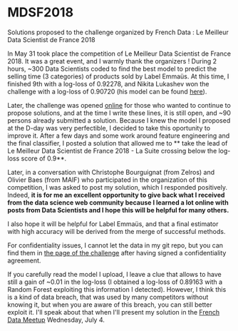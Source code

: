 # MDSF2018
Solutions proposed to the challenge organized by French Data : Le Meilleur Data Scientist de France 2018

In May 31 took place the competition of Le Meilleur Data Scientist de France 2018. It was a great event, and I warmly thank the organizers ! 
During 2 hours, ~300 Data Scientists coded to  find the best model to predict the selling time (3 categories) of products sold by Label Emmaüs. At this time, I finished 9th with a log-loss of 0.92278, and Nikita Lukashev won the challenge with a log-loss of 0.90720 (his model can be found [here](https://github.com/NikitaLukashev/MDF-2018/blob/master/model.ipynb)).

Later, the challenge was opened [online](https://qscore.meilleurdatascientistdefrance.com/competitions/32153fb0-4a40-4579-bb7c-c61cdd8ee9a9/) for those who wanted to continue to propose solutions, and at the time I write these lines, it is still open, and ~90 persons already submitted a solution.
Because I knew the model I proposed at the D-day was very perfectible, I decided to take this oportunity to improve it. After a few days and some work around feature engineering and the final classifier, I posted a solution that allowed me to ** take the lead of Le Meilleur Data Scientist de France 2018 - La Suite crossing below the log-loss score of 0.9**. 

Later, in a conversation with Christophe Bourguignat (from Zelros) and Olivier Baes (from MAIF) who participated in the organization of this competition, I was asked to post my solution, which I responded positively. Indeed, **it is for me an excellent opportunity to give back what I received from the data science web community because I learned a lot online with posts from Data Scientists and I hope this will be helpful for many others.**

I also hope it will be helpful for Label Emmaüs, and that a final estimator with high accuracy will be derived from the merge of successful methods.

For confidentiality issues, I cannot let the data in my git repo, but you can find them in [the page of the challenge](https://qscore.meilleurdatascientistdefrance.com/competitions/32153fb0-4a40-4579-bb7c-c61cdd8ee9a9/) after having signed a confidentiality agreement.

If you carefully read the model I upload, I leave a clue that allows to have still a gain of ~0.01 in the log-loss (I obtained a log-loss of 0.89163 with a Random Forest exploiting this information I detected). However, I think this is a kind of data breach, that was used by many competitors without knowing it, but when you are aware of this breach, you can still better exploit it. 
I'll speak about that when I'll present my solution in the [French Data Meetup](https://www.meetup.com/fr-FR/FrenchData/events/252115416/) Wednesday, July 4.
